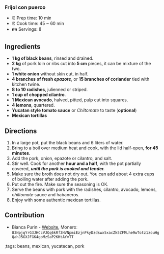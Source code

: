 ### Frijol con puerco

- :alarm_clock: Prep time: 10 min
- :alarm_clock: Cook time: 45 ~ 60 min
- :family: Servings: 8

## Ingredients

- **1 kg of black beans**, rinsed and drained.
- **2 kg** of pork loin or ribs cut into **5 cm** pieces, it can be mixture of the two.
- **1 white onion** without skin cut, in half.
- **4 branches of fresh _epazote_**, or **15 branches of coriander** tied with kitchen twine.
- **8 to 10 radishes**, julienned or striped.
- **1 cup of chopped cilantro**.
- **1 Mexican avocado**, halved, pitted, pulp cut into squares.
- **4 lemons**, quartered.
- **Yucatan style tomato sauce** or _Chiltomate_ to taste (**optional**)
- **Mexican tortillas**

## Directions

1. In a large pot, put the black beans and 6 liters of water.
2. Bring to a boil over medium heat and cook, with the lid half-open, **for 45 minutes**.
3. Add the pork, onion, epazote or cilantro, and salt.
4. Stir well. Cook for another **hour and a half**, with the pot partially covered, ***until the pork is cooked and tender.***
5. Make sure the broth does not dry out. You can add about 4 extra cups of boiling water after adding the pork.
6. Put out the fire. Make sure the seasoning is OK.
7. Serve the beans with pork with the radishes, cilantro, avocado, lemons, _chiltomate_ sauce and habaneros.
8. Enjoy with some authentic mexican tortillas.

## Contribution
- Bianca Purin - [Website](https://neur0rat.github.io), Monero: `83NpjqYrG3JHCcVJQq6kRf3HVNpmiEzjnPkyDzdswx5xacZk5ZFMLhe9wTotz1zouHgQahJ5GXJFGK4goMzSaP2KHtAYvTT`

;tags: beans, mexican, yucatecan, pork
